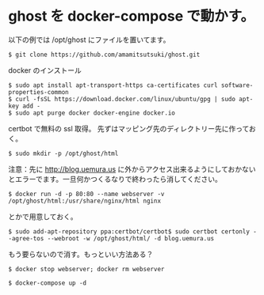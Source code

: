 # ghost を docker-compose で動かす。

以下の例では /opt/ghost にファイルを置いてます。

    $ git clone https://github.com/amamitsutsuki/ghost.git

docker のインストール

    $ sudo apt install apt-transport-https ca-certificates curl software-properties-common
    $ curl -fsSL https://download.docker.com/linux/ubuntu/gpg | sudo apt-key add -
    $ sudo apt purge docker docker-engine docker.io

certbot で無料の ssl 取得。
先ずはマッピング先のディレクトリー先に作っておく。

    $ sudo mkdir -p /opt/ghost/html

注意：先に http://blog.uemura.us に外からアクセス出来るようにしておかないとエラーでます。一旦何かつくるなりで終わったら消してください。

    $ docker run -d -p 80:80 --name webserver -v /opt/ghost/html:/usr/share/nginx/html nginx

とかで用意しておく。

    $ sudo add-apt-repository ppa:certbot/certbot$ sudo certbot certonly --agree-tos --webroot -w /opt/ghost/html/ -d blog.uemura.us

もう要らないので消す。もっといい方法ある？

    $ docker stop webserver; docker rm webserver

    $ docker-compose up -d
